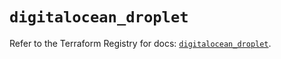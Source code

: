 # `digitalocean_droplet`

Refer to the Terraform Registry for docs: [`digitalocean_droplet`](https://registry.terraform.io/providers/digitalocean/digitalocean/2.44.1/docs/resources/droplet).
